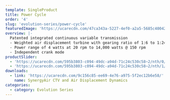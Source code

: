 ```yaml
---
template: SingleProduct
title: Power Cycle
order: '4'
slug: 'evolution-series/power-cycle'
featuredImage: 'https://ucarecdn.com/47ca343a-5227-4ef0-a2a5-5685c4004293/'
overview: |-
  Patented integrated continuous variable transmission
  - Weighted air displacement turbine with gearing ratio of 1:6 to 1:24
  - Power range of 4 watts at 20 rpm to 14,000 watts @ 150 rpm
  - Independent crank mode
productSlider:
  - 'https://ucarecdn.com/595b3803-c094-49dc-a94d-71c24c530c58~2/nth/0/'
  - 'https://ucarecdn.com/595b3803-c094-49dc-a94d-71c24c530c58~2/nth/1/'
downloads:
  - link: 'https://ucarecdn.com/9c156c85-ee69-4e76-a975-5f2ec12b6e58/'
    name: SynergyAir CTV and Air Displacement Dynamics
categories:
  - category: Evolution Series
---
```

